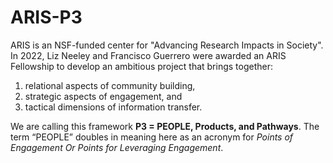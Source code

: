 # ARIS-P3
ARIS is an NSF-funded center for "Advancing Research Impacts in Society". In 2022, Liz Neeley and Francisco Guerrero were awarded an ARIS Fellowship to develop an ambitious project that brings together:
1. relational aspects of community building, 
2. strategic aspects of engagement, and 
3. tactical dimensions of information transfer. 

We are calling this framework **P3 = PEOPLE, Products, and Pathways**. The term “PEOPLE” doubles in meaning here as an acronym for _Points of Engagement Or Points for Leveraging Engagement_.
